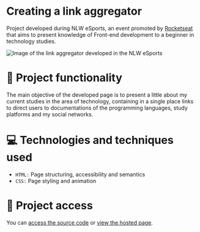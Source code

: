 # Creating a link aggregator
Project developed during NLW eSports, an event promoted by [Rocketseat](https://www.rocketseat.com.br/) that aims to present knowledge of Front-end development to a beginner in technology studies.

![Image of the link aggregator developed in the NLW eSports](https://user-images.githubusercontent.com/96635074/192180699-8c95a0be-795d-48f1-bf67-55d1bb59defd.png)

# 🔨 Project functionality
The main objective of the developed page is to present a little about my current studies in the area of technology, containing in a single place links to direct users to documentations of the programming languages, study platforms and my social networks.

# 💻 Technologies and techniques used 
* `HTML:` Page structuring, accessibility and semantics
* `CSS:` Page styling and animation

# 📁 Project access
You can [access the source code](https://github.com/ArturColen/BestTour) or [view the hosted page](https://arturcolen.github.io/NLW-eSports/).